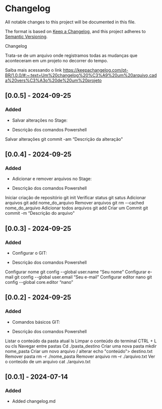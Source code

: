 # Changelog

All notable changes to this project will be documented in this file.

The format is based on [Keep a Changelog](https://keepachangelog.com/en/1.1.0/),
and this project adheres to [Semantic Versioning](https://semver.org/spec/v2.0.0.html).

Changelog 

Trata-se de um arquivo onde registramos todas as mudanças que aconteceram em um projeto no decorrer do tempo. 

Saiba mais acessando o link 
https://keepachangelog.com/pt-BR/1.0.0/#:~:text=Um%20changelog%20%C3%A9%20um%20arquivo,cada%20vers%C3%A3o%20de%20um%20projeto

## [0.0.5] - 2024-09-25

### Added
- Salvar alterações no Stage:

- Descrição dos comandos                 Powershell

Salvar alterações                        git commit -am “Descrição da alteração"


## [0.0.4] - 2024-09-25

### Added
- Adicionar e remover arquivos no Stage:

- Descrição dos comandos                 Powershell

Iniciar criação de repositório           git init
Verificar status                         git satus
Adicionar arquivos                       git add nome_do_arquivo
Remover arquivos                         git rm --cached nome_do_arquivo
Adicionar todos arquivos                 git add
Criar um Commit                          git commit -m “Descrição do arquivo"


## [0.0.3] - 2024-09-25

### Added
- Configurar o GIT:

- Descrição dos comandos                 Powershell

Configurar nome                          git config  --global user.name “Seu nome”
Configurar e-mail                        git config  --global user.email “Seu e-mail”
Configurar editor nano                   git config  --global core.editor “nano”


## [0.0.2] - 2024-09-25

### Added
- Comandos básicos GIT:

- Descrição dos comandos                 Powershell

Listar o conteúdo da pasta atual         ls
Limpar o conteúdo do terminal            CTRL + L ou cls
Navegar entre pastas                     Cd ./pasta_destino
Criar uma nova pasta                     mkdir nome_pasta
Criar um novo arquivo / alterar          echo "conteúdo"> destino.txt
Remover pasta                            rm –r ./nome_pasta
Remover arquivo                          rm –r ./arquivo.txt
Ver o conteúdo de um arquivo             cat ./arquivo.txt


## [0.0.1] - 2024-07-14

### Added
- Added changelog.md